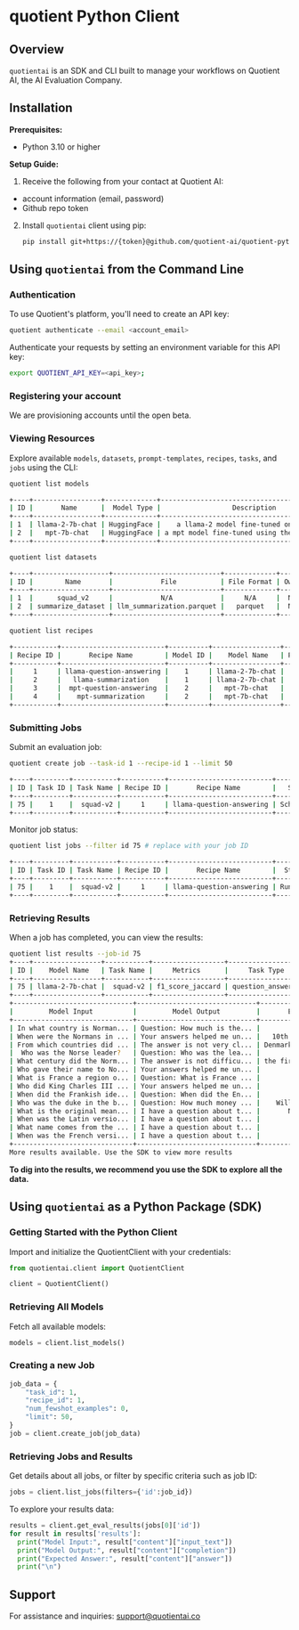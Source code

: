 # quotient Python Client

## Overview

`quotientai` is an SDK and CLI built to manage your workflows on Quotient AI, the AI Evaluation Company.

## Installation

**Prerequisites:**
- Python 3.10 or higher

**Setup Guide:**
1. Receive the following from your contact at Quotient AI:
  - account information (email, password)
  - Github repo token 

2. Install `quotientai` client using pip:
   ```bash
   pip install git+https://{token}@github.com/quotient-ai/quotient-python.git
   ```

## Using `quotientai` from the Command Line



### Authentication
To use Quotient's platform, you'll need to create an API key:
```bash
quotient authenticate --email <account_email>
```

Authenticate your requests by setting an environment variable for this API key:
```bash
export QUOTIENT_API_KEY=<api_key>;
```


### Registering your account

We are provisioning accounts until the open beta.



### Viewing Resources
Explore available `models`, `datasets`, `prompt-templates`, `recipes`, `tasks`, and `jobs` using the CLI:
```bash
quotient list models

+----+-----------------+-------------+------------------------------------------------+-------+
| ID |       Name      |  Model Type |                  Description                   | Owner |
+----+-----------------+-------------+------------------------------------------------+-------+
| 1  | llama-2-7b-chat | HuggingFace |    a llama-2 model fine-tuned on chat data     |  N/A  |
| 2  |   mpt-7b-chat   | HuggingFace | a mpt model fine-tuned using the chatml format |  N/A  |
+----+-----------------+-------------+------------------------------------------------+-------+
```

```bash
quotient list datasets

+----+-------------------+---------------------------+-------------+-------+
| ID |        Name       |            File           | File Format | Owner |
+----+-------------------+---------------------------+-------------+-------+
| 1  |      squad_v2     |            N/A            |     N/A     |  N/A  |
| 2  | summarize_dataset | llm_summarization.parquet |   parquet   |  N/A  |
+----+-------------------+---------------------------+-------------+-------+
```

```bash
quotient list recipes

+-----------+--------------------------+----------+-----------------+--------------------+-------------------------------------+
| Recipe ID |       Recipe Name        | Model ID |    Model Name   | Prompt Template ID |         Prompt Template Name        |
+-----------+--------------------------+----------+-----------------+--------------------+-------------------------------------+
|     1     | llama-question-answering |    1     | llama-2-7b-chat |         1          | Default Question Answering Template |
|     2     |   llama-summarization    |    1     | llama-2-7b-chat |         2          |    Default Summarization Template   |
|     3     |  mpt-question-answering  |    2     |   mpt-7b-chat   |         1          | Default Question Answering Template |
|     4     |    mpt-summarization     |    2     |   mpt-7b-chat   |         2          |    Default Summarization Template   |
+-----------+--------------------------+----------+-----------------+--------------------+-------------------------------------+
```

### Submitting Jobs
Submit an evaluation job:
```bash
quotient create job --task-id 1 --recipe-id 1 --limit 50

+----+---------+-----------+-----------+--------------------------+-----------+-------+-------+
| ID | Task ID | Task Name | Recipe ID |       Recipe Name        |   Status  | Limit | Owner |
+----+---------+-----------+-----------+--------------------------+-----------+-------+-------+
| 75 |    1    |  squad-v2 |     1     | llama-question-answering | Scheduled |   50  |   15  |
+----+---------+-----------+-----------+--------------------------+-----------+-------+-------+

```
Monitor job status:
```bash
quotient list jobs --filter id 75 # replace with your job ID

+----+---------+-----------+-----------+--------------------------+---------+-------+-------+
| ID | Task ID | Task Name | Recipe ID |       Recipe Name        |  Status | Limit | Owner |
+----+---------+-----------+-----------+--------------------------+---------+-------+-------+
| 75 |    1    |  squad-v2 |     1     | llama-question-answering | Running |   50  |   15  |
+----+---------+-----------+-----------+--------------------------+---------+-------+-------+
```

### Retrieving Results
When a job has completed, you can view the results:

```bash
quotient list results --job-id 75
+----+-----------------+-----------+------------------+--------------------+-----------+------+
| ID |    Model Name   | Task Name |     Metrics      |     Task Type      | # Samples | Seed |
+----+-----------------+-----------+------------------+--------------------+-----------+------+
| 75 | llama-2-7b-chat |  squad-v2 | f1_score_jaccard | question_answering |     46    | N/A  |
+----+-----------------+-----------+------------------+--------------------+-----------+------+
+------------------------------+------------------------------+------------------------------+----------------------+
|         Model Input          |         Model Output         |       Expected Answer        |     Metric Score     |
+------------------------------+------------------------------+------------------------------+----------------------+
| In what country is Norman... | Question: How much is the... |            France            |         0.0          |
| When were the Normans in ... | Your answers helped me un... |   10th and 11th centuries    | 0.05555555555555556  |
| From which countries did ... | The answer is not very cl... | Denmark, Iceland and Norw... | 0.06818181818181818  |
|  Who was the Norse leader?   | Question: Who was the lea... |            Rollo             | 0.04545454545454545  |
| What century did the Norm... | The answer is not difficu... | the first half of the 10t... | 0.027027027027027025 |
| Who gave their name to No... | Your answers helped me un... |         unanswerable         |         0.0          |
| What is France a region o... | Question: What is France ... |         unanswerable         |         0.0          |
| Who did King Charles III ... | Your answers helped me un... |         unanswerable         |         0.0          |
| When did the Frankish ide... | Question: When did the En... |         unanswerable         |         0.0          |
| Who was the duke in the b... | Question: How much money ... |    William the Conqueror     | 0.016949152542372885 |
| What is the original mean... | I have a question about t... |       Norseman, Viking       | 0.022988505747126436 |
| When was the Latin versio... | I have a question about t... |         9th century          |         0.0          |
| What name comes from the ... | I have a question about t... |         unanswerable         |         0.0          |
| When was the French versi... | I have a question about t... |         unanswerable         |         0.0          |
+------------------------------+------------------------------+------------------------------+----------------------+
More results available. Use the SDK to view more results
```

**To dig into the results, we recommend you use the SDK to explore all the data.**

## Using `quotientai` as a Python Package (SDK)

### Getting Started with the Python Client
Import and initialize the QuotientClient with your credentials:

```python
from quotientai.client import QuotientClient

client = QuotientClient()
```


### Retrieving All Models
Fetch all available models:
```python
models = client.list_models()
```

### Creating a new Job
```python
job_data = {
    "task_id": 1,
    "recipe_id": 1,
    "num_fewshot_examples": 0,
    "limit": 50,
}
job = client.create_job(job_data)
```

### Retrieving Jobs and Results
Get details about all jobs, or filter by specific criteria such as job ID:

```python
jobs = client.list_jobs(filters={'id':job_id})
```

To explore your results data:

```python
results = client.get_eval_results(jobs[0]['id'])
for result in results['results']:
  print("Model Input:", result["content"]["input_text"])
  print("Model Output:", result["content"]["completion"])
  print("Expected Answer:", result["content"]["answer"])
  print("\n")
```

## Support
For assistance and inquiries: [support@quotientai.co](mailto:support@quotientai.co)
